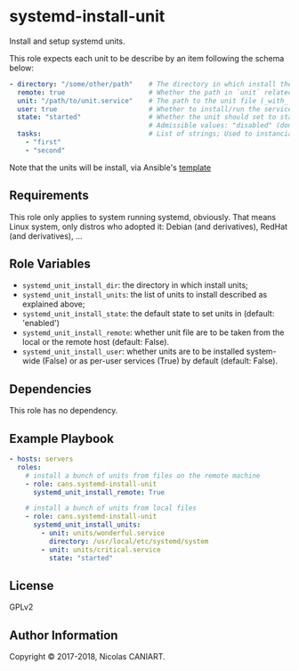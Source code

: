 systemd-install-unit
====================

Install and setup systemd units.


This role expects each unit to be describe by an item following the schema below:

```yaml
- directory: "/some/other/path"    # The directory in which install the unit (default: `systemd_unit_install_dir`)
  remote: true                     # Whether the path in `unit` related to the local or the remote machine host (default: False)
  unit: "/path/to/unit.service"    # The path to the unit file (_with_ the `.service`, `.timer, ...).
  user: true                       # Whether to install/run the service as a per-user (not system-wide) service.
  state: "started"                 # Whether the unit should set to start on next boot, immediately or never.
                                   # Admissible values: "disabled" (don't start), "enabled" (start on next boot) or "started" (start immediately)
  tasks:                           # List of strings; Used to instanciate systemd templates (default is `[]`)
    - "first"
    - "second"
```

Note that the units will be install, via Ansible's [template]()


Requirements
------------

This role only applies to system running systemd, obviously. That means
Linux system, only distros who adopted it: Debian (and derivatives),
RedHat (and derivatives), ...


Role Variables
--------------

- `systemd_unit_install_dir`: the directory in which install units;
- `systemd_unit_install_units`: the list of units to install described as explained above;
- `systemd_unit_install_state`: the default state to set units in (default: 'enabled')
- `systemd_unit_install_remote`: whether unit file are to be taken from the local or the remote host (default: False).
- `systemd_unit_install_user`: whether units are to be installed system-wide (False) or as per-user services (True) by default (default: False).



Dependencies
------------

This role has no dependency.


Example Playbook
----------------


```yaml
- hosts: servers
  roles:
    # install a bunch of units from files on the remote machine
    - role: cans.systemd-install-unit
      systemd_unit_install_remote: True

    # install a bunch of units from local files
    - role: cans.systemd-install-unit
      systemd_unit_install_units:
        - unit: units/wonderful.service
          directory: /usr/local/etc/systemd/system
        - unit: units/critical.service
          state: "started"
```


License
-------

GPLv2


Author Information
------------------

Copyright © 2017-2018, Nicolas CANIART.
